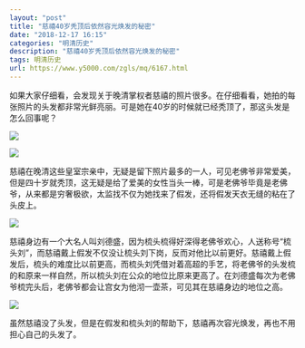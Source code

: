 ```yaml
---
layout: "post"
title: "慈禧40岁秃顶后依然容光焕发的秘密"
date: "2018-12-17 16:15"
categories: "明清历史"
description: "慈禧40岁秃顶后依然容光焕发的秘密"
tags: 明清历史
url: https://www.y5000.com/zgls/mq/6167.html
---
```






如果大家仔细看，会发现关于晚清掌权者慈禧的照片很多。在仔细看看，她拍的每张照片的头发都非常光鲜亮丽。可是她在40岁的时候就已经秃顶了，那这头发是怎么回事呢？

![](https://img.y5000.com/uploads/allimg/161130/8-16113011434H38.jpg)

![](https://img.y5000.com/uploads/allimg/161130/8-161130114354147.jpg)

慈禧在晚清这些皇室宗亲中，无疑是留下照片最多的一人，可见老佛爷非常爱美，但是四十岁就秃顶，这无疑是给了爱美的女性当头一棒，可是老佛爷毕竟是老佛爷，从来都是穷奢极欲，太监找不仅为她找来了假发，还将假发天衣无缝的粘在了头皮上。

![](https://img.y5000.com/uploads/allimg/161130/8-161130114419210.jpg)

慈禧身边有一个大名人叫刘德盛，因为梳头梳得好深得老佛爷欢心，人送称号“梳头刘”，而慈禧戴上假发不仅没让梳头刘下岗，反而对他比以前更好。慈禧戴上假发后，梳头的难度比以前更高，而梳头刘凭借对着高超的手艺，将老佛爷的头发梳的和原来一样自然，所以梳头刘在公众的地位比原来更高了。在刘德盛每次为老佛爷梳完头后，老佛爷都会让宫女为他沏一壶茶，可见其在慈禧身边的地位之高。

![](https://img.y5000.com/uploads/allimg/161130/8-161130114426358.jpg)

虽然慈禧没了头发，但是在假发和梳头刘的帮助下，慈禧再次容光焕发，再也不用担心自己的头发了。
